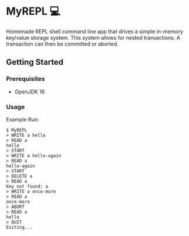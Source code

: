# MyREPL 💻
Homemade REPL shell command line app that drives a simple in-memory key/value storage system. This system allows for nested transactions. A transaction can then be committed or aborted.

## Getting Started
### Prerequisites

* OpenJDK 16
### Usage
Example Run:
```
$ MyREPL
> WRITE a hello
> READ a
hello
> START
> WRITE a hello-again
> READ a
hello-again
> START
> DELETE a
> READ a
Key not found: a
> WRITE a once-more
> READ a
once-more
> ABORT
> READ a
hello
> QUIT
Exiting...
```
